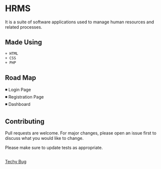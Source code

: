 # HRMS 

It is a suite of software applications used to manage human resources and related processes.
## Made Using

```bash
+ HTML
+ CSS
+ PHP
```

## Road Map 

◾ Login Page\
◾ Registration Page\
◾ Dashboard 



## Contributing
Pull requests are welcome. For major changes, please open an issue first to discuss what you would like to change.

Please make sure to update tests as appropriate.

## 
[Techy Bug](https://techybug.com/)
